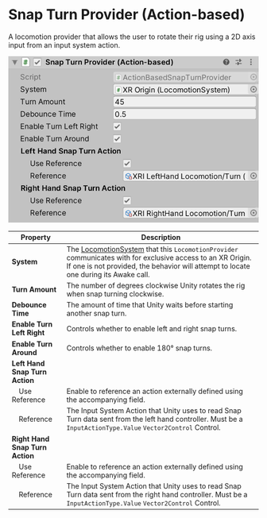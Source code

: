 # Snap Turn Provider (Action-based)

A locomotion provider that allows the user to rotate their rig using a 2D axis input from an input system action.

![ActionBasedSnapTurnProvider component](images/snap-turn-provider-action-based.png)

| **Property** | **Description** |
|--|--|
| **System** | The [LocomotionSystem](locomotion-system.md) that this `LocomotionProvider` communicates with for exclusive access to an XR Origin. If one is not provided, the behavior will attempt to locate one during its Awake call. |
| **Turn Amount** | The number of degrees clockwise Unity rotates the rig when snap turning clockwise. |
| **Debounce Time** | The amount of time that Unity waits before starting another snap turn. |
| **Enable Turn Left Right** | Controls whether to enable left and right snap turns. |
| **Enable Turn Around** | Controls whether to enable 180° snap turns. |
| **Left Hand Snap Turn Action** | |
| &emsp;Use Reference | Enable to reference an action externally defined using the accompanying field. |
| &emsp;Reference | The Input System Action that Unity uses to read Snap Turn data sent from the left hand controller. Must be a `InputActionType.Value` `Vector2Control` Control. |
| **Right Hand Snap Turn Action** | |
| &emsp;Use Reference | Enable to reference an action externally defined using the accompanying field. |
| &emsp;Reference | The Input System Action that Unity uses to read Snap Turn data sent from the right hand controller. Must be a `InputActionType.Value` `Vector2Control` Control. |

